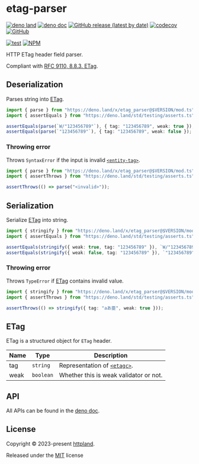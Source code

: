 # etag-parser

[![deno land](http://img.shields.io/badge/available%20on-deno.land/x-lightgrey.svg?logo=deno)](https://deno.land/x/etag_parser)
[![deno doc](https://doc.deno.land/badge.svg)](https://doc.deno.land/https/deno.land/x/etag_parser/mod.ts)
[![GitHub release (latest by date)](https://img.shields.io/github/v/release/httpland/etag-parser)](https://github.com/httpland/etag-parser/releases)
[![codecov](https://codecov.io/gh/httpland/etag-parser/branch/main/graph/badge.svg)](https://codecov.io/gh/httpland/etag-parser)
[![GitHub](https://img.shields.io/github/license/httpland/etag-parser)](https://github.com/httpland/etag-parser/blob/main/LICENSE)

[![test](https://github.com/httpland/etag-parser/actions/workflows/test.yaml/badge.svg)](https://github.com/httpland/etag-parser/actions/workflows/test.yaml)
[![NPM](https://nodei.co/npm/@httpland/etag-parser.png?mini=true)](https://nodei.co/npm/@httpland/etag-parser/)

HTTP ETag header field parser.

Compliant with
[RFC 9110, 8.8.3. ETag](https://www.rfc-editor.org/rfc/rfc9110#section-8.8.3).

## Deserialization

Parses string into [ETag](#etag).

```ts
import { parse } from "https://deno.land/x/etag_parser@$VERSION/mod.ts";
import { assertEquals } from "https://deno.land/std/testing/asserts.ts";

assertEquals(parse(`W/"123456789"`), { tag: "123456789", weak: true });
assertEquals(parse(`"123456789"`), { tag: "123456789", weak: false });
```

### Throwing error

Throws `SyntaxError` if the input is invalid
[`<entity-tag>`](https://www.rfc-editor.org/rfc/rfc9110#section-8.8.3-2).

```ts
import { parse } from "https://deno.land/x/etag_parser@$VERSION/mod.ts";
import { assertThrows } from "https://deno.land/std/testing/asserts.ts";

assertThrows(() => parse("<invalid>"));
```

## Serialization

Serialize [ETag](#etag) into string.

```ts
import { stringify } from "https://deno.land/x/etag_parser@$VERSION/mod.ts";
import { assertEquals } from "https://deno.land/std/testing/asserts.ts";

assertEquals(stringify({ weak: true, tag: "123456789" }), `W/"123456789"`);
assertEquals(stringify({ weak: false, tag: "123456789" }), `"123456789"`);
```

### Throwing error

Throws `TypeError` if [ETag](#etag) contains invalid value.

```ts
import { stringify } from "https://deno.land/x/etag_parser@$VERSION/mod.ts";
import { assertThrows } from "https://deno.land/std/testing/asserts.ts";

assertThrows(() => stringify({ tag: "aあ亜", weak: true }));
```

## ETag

ETag is a structured object for `ETag` header.

| Name | Type      | Description                                                                                 |
| ---- | --------- | ------------------------------------------------------------------------------------------- |
| tag  | `string`  | Representation of [`<etagc>`](https://www.rfc-editor.org/rfc/rfc9110.html#section-8.8.3-2). |
| weak | `boolean` | Whether this is weak validator or not.                                                      |

## API

All APIs can be found in the
[deno doc](https://doc.deno.land/https/deno.land/x/etag_parser/mod.ts).

## License

Copyright © 2023-present [httpland](https://github.com/httpland).

Released under the [MIT](./LICENSE) license
